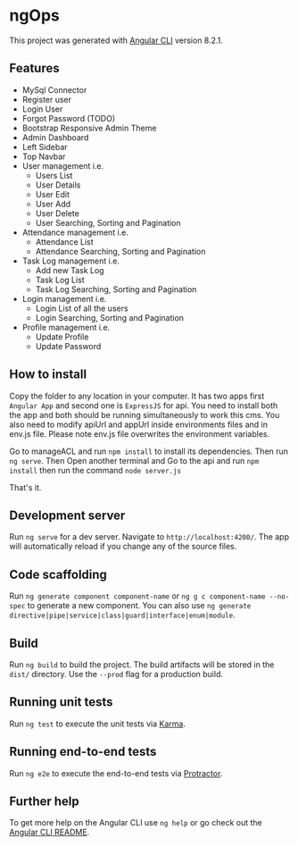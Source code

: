 # ngOps

This project was generated with [Angular CLI](https://github.com/angular/angular-cli) version 8.2.1.

## Features

- MySql Connector 
- Register user
- Login User
- Forgot Password (TODO)
- Bootstrap Responsive Admin Theme
- Admin Dashboard
- Left Sidebar
- Top Navbar
- User management i.e.
   - Users List
   - User Details
   - User Edit
   - User Add
   - User Delete
   - User Searching, Sorting and Pagination
- Attendance management i.e.
   - Attendance List
   - Attendance Searching, Sorting and Pagination
- Task Log management i.e.
   - Add new Task Log
   - Task Log List
   - Task Log Searching, Sorting and Pagination
- Login management i.e.
   - Login List of all the users
   - Login Searching, Sorting and Pagination 
- Profile management i.e.
   - Update Profile
   - Update Password
   
## How to install

Copy the folder to any location in your computer.
It has two apps first `Angular App` and second one is `ExpressJS` for api. You need to install both the app and both should be running simultaneously to work this cms. You also need to modify apiUrl and appUrl inside environments files and in env.js file. 
Please note env.js file overwrites the environment variables.

Go to manageACL and run `npm install` to install its dependencies. 
Then run `ng serve`.
Then Open another terminal and Go to the api and run `npm install` then run the command
`node server.js`

That's it.

## Development server

Run `ng serve` for a dev server. Navigate to `http://localhost:4200/`. The app will automatically reload if you change any of the source files.

## Code scaffolding

Run `ng generate component component-name` or `ng g c component-name --no-spec` to generate a new component. You can also use `ng generate directive|pipe|service|class|guard|interface|enum|module`.

## Build

Run `ng build` to build the project. The build artifacts will be stored in the `dist/` directory. Use the `--prod` flag for a production build.

## Running unit tests

Run `ng test` to execute the unit tests via [Karma](https://karma-runner.github.io).

## Running end-to-end tests

Run `ng e2e` to execute the end-to-end tests via [Protractor](http://www.protractortest.org/).

## Further help

To get more help on the Angular CLI use `ng help` or go check out the [Angular CLI README](https://github.com/angular/angular-cli/blob/master/README.md).
